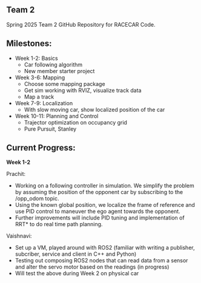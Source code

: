 ## Team 2
Spring 2025 Team 2 GitHub Repository for RACECAR Code.

## Milestones:
- Week 1-2: Basics
  - Car following algorithm
  - New member starter project
- Week 3-6: Mapping
  - Choose some mapping package
  - Get sim working with RVIZ, visualize track data
  - Map a track
- Week 7-9: Localization
  - With slow moving car, show localized position of the car
- Week 10-11: Planning and Control
  - Trajector optimization on occupancy grid
  - Pure Pursuit, Stanley

## Current Progress:
**Week 1-2**

Prachit:
* Working on a following controller in simulation. We simplify the problem by assuming the position of the opponent car by subscribing to the /opp_odom topic. 
* Using the known global position, we localize the frame of reference and use PID control to maneuver the ego agent towards the opponent.
* Further improvements will include PID tuning and implementation of RRT* to do real time path planning.

Vaishnavi:
* Set up a VM, played around with ROS2 (familiar with writing a publisher, subcriber, service and client in C++ and Python)
* Testing out composing ROS2 nodes that can read data from a sensor and alter the servo motor based on the readings (in progress)
* Will test the above during Week 2 on physical car
